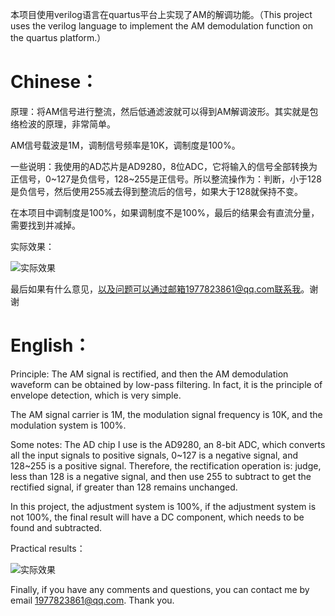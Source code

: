 本项目使用verilog语言在quartus平台上实现了AM的解调功能。（This project uses the verilog language to implement the AM demodulation function on the quartus platform.）



# Chinese：

原理：将AM信号进行整流，然后低通滤波就可以得到AM解调波形。其实就是包络检波的原理，非常简单。

AM信号载波是1M，调制信号频率是10K，调制度是100%。

一些说明：我使用的AD芯片是AD9280，8位ADC，它将输入的信号全部转换为正信号，0~127是负信号，128~255是正信号。所以整流操作为：判断，小于128是负信号，然后使用255减去得到整流后的信号，如果大于128就保持不变。

在本项目中调制度是100%，如果调制度不是100%，最后的结果会有直流分量，需要找到并减掉。

实际效果：

![实际效果](E:\项目\FPGA解调AM\实际效果.JPG)

最后如果有什么意见，以及问题可以通过邮箱1977823861@qq.com联系我。谢谢



# English：

Principle: The AM signal is rectified, and then the AM demodulation waveform can be obtained by low-pass filtering. In fact, it is the principle of envelope detection, which is very simple.

The AM signal carrier is 1M, the modulation signal frequency is 10K, and the modulation system is 100%.

Some notes: The AD chip I use is the AD9280, an 8-bit ADC, which converts all the input signals to positive signals, 0~127 is a negative signal, and 128~255 is a positive signal. Therefore, the rectification operation is: judge, less than 128 is a negative signal, and then use 255 to subtract to get the rectified signal, if greater than 128 remains unchanged.

In this project, the adjustment system is 100%, if the adjustment system is not 100%, the final result will have a DC component, which needs to be found and subtracted.

Practical results：

![实际效果](E:\项目\FPGA解调AM\实际效果.JPG)

Finally, if you have any comments and questions, you can contact me by email 1977823861@qq.com. Thank you.